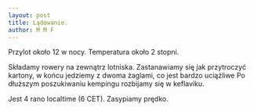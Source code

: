 ```yaml
---
layout: post
title: Lądowanie.
author: M M F
---
```

Przylot około 12 w nocy. Temperatura około 2 stopni.
 
Składamy rowery na zewnątrz lotniska. Zastanawiamy się jak przytroczyć kartony, w końcu jedziemy z dwoma żaglami, co jest bardzo uciążliwe Po dłuższym poszukiwaniu kempingu rozbijamy się w keflaviku. 

Jest 4 rano localtime (6 CET). Zasypiamy prędko. 

